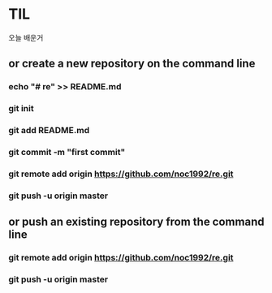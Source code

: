 # TIL
오늘 배운거 

## or create a new repository on the command line

### echo "# re" >> README.md
### git init
### git add README.md
### git commit -m "first commit"
### git remote add origin https://github.com/noc1992/re.git
### git push -u origin master

## or push an existing repository from the command line

### git remote add origin https://github.com/noc1992/re.git
### git push -u origin master
